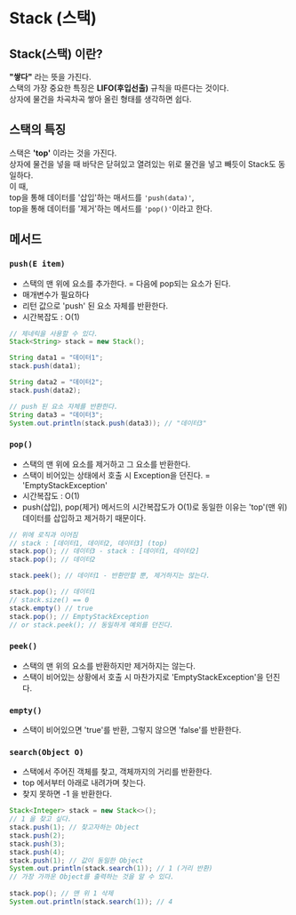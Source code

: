 # Stack (스택)
## Stack(스택) 이란?
**"쌓다"** 라는 뜻을 가진다.  
스택의 가장 중요한 특징은 **LIFO(후입선출)** 규칙을 따른다는 것이다.  
상자에 물건을 차곡차곡 쌓아 올린 형태를 생각하면 쉽다.  
## 스택의 특징
스택은 **'top'** 이라는 것을 가진다.  
상자에 물건을 넣을 때 바닥은 닫혀있고 열려있는 위로 물건을 넣고 빼듯이 Stack도 동일하다.  
이 때,  
top을 통해 데이터를 '삽입'하는 매서드를 `'push(data)'`,  
top을 통해 데이터를 '제거'하는 메서드를 `'pop()'`이라고 한다.  

## 메서드  
### `push(E item)`
- 스택의 맨 위에 요소를 추가한다. = 다음에 pop되는 요소가 된다.
- 매개변수가 필요하다
- 리턴 값으로 'push' 된 요소 자체를 반환한다.
- 시간복잡도 : O(1)

```java
// 제네릭을 사용할 수 있다.
Stack<String> stack = new Stack();

String data1 = "데이터1";
stack.push(data1);

String data2 = "데이터2";
stack.push(data2);

// push 된 요소 자체를 반환한다.
String data3 = "데이터3";
System.out.println(stack.push(data3)); // "데이터3"
```

### `pop()`
- 스택의 맨 위에 요소를 제거하고 그 요소를 반환한다.
- 스택이 비어있는 상태에서 호출 시 Exception을 던진다. = 'EmptyStackException'
- 시간복잡도 : O(1)
- push(삽입), pop(제거) 메서드의 시간복잡도가 O(1)로 동일한 이유는 'top'(맨 위) 데이터를 삽입하고 제거하기 때문이다.

```java
// 위에 로직과 이어짐
// stack : [데이터1, 데이터2, 데이터3] (top)
stack.pop(); // 데이터3 - stack : [데이터1, 데이터2]
stack.pop(); // 데이터2

stack.peek(); // 데이터1 - 반환만할 뿐, 제거하지는 않는다.

stack.pop(); // 데이터1
// stack.size() == 0
stack.empty() // true
stack.pop(); // EmptyStackException
// or stack.peek(); // 동일하게 예외를 던진다.
```

### `peek()`
- 스택의 맨 위의 요소를 반환하지만 제거하지는 않는다.
- 스택이 비어있는 상황에서 호출 시 마찬가지로 'EmptyStackException'을 던진다.

### `empty()`
- 스택이 비어있으면 'true'를 반환, 그렇지 않으면 'false'를 반환한다.

### `search(Object O)`
- 스택에서 주어진 객체를 찾고, 객체까지의 거리를 반환한다.
- top 에서부터 아래로 내려가며 찾는다.
- 찾지 못하면 -1 을 반환한다.

```java
Stack<Integer> stack = new Stack<>();
// 1 을 찾고 싶다.
stack.push(1); // 찾고자하는 Object
stack.push(2);
stack.push(3);
stack.push(4);
stack.push(1); // 값이 동일한 Object
System.out.println(stack.search(1)); // 1 (거리 반환)
// 가장 가까운 Object를 출력하는 것을 알 수 있다.
        
stack.pop(); // 맨 위 1 삭제
System.out.println(stack.search(1)); // 4
```
